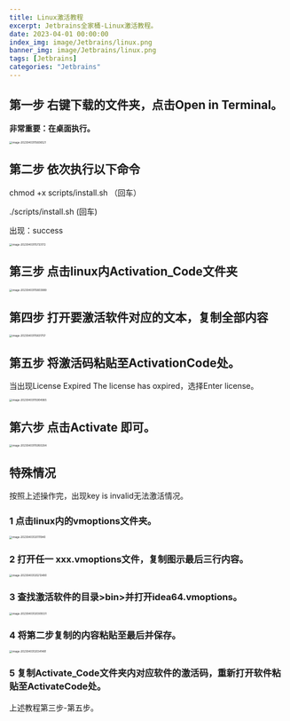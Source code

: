 ```yaml
---
title: Linux激活教程
excerpt: Jetbrains全家桶-Linux激活教程。
date: 2023-04-01 00:00:00
index_img: image/Jetbrains/linux.png
banner_img: image/Jetbrains/linux.png
tags: [Jetbrains]
categories: "Jetbrains"
---
```


## 第一步 右键下载的文件夹，点击Open in Terminal。

**非常重要：在桌面执行。**

<img src="https://typora-qiao-1309453114.cos.ap-shanghai.myqcloud.com/hex-info/image-20230403115606521.png" alt="image-20230403115606521" style="zoom:33%;" />



## 第二步 依次执行以下命令

chmod +x scripts/install.sh （回车）

./scripts/install.sh (回车)

出现：success

<img src="https://typora-qiao-1309453114.cos.ap-shanghai.myqcloud.com/hex-info/image-20230403115733172.png" alt="image-20230403115733172" style="zoom:33%;" />

## 第三步 点击linux内Activation_Code文件夹

<img src="https://typora-qiao-1309453114.cos.ap-shanghai.myqcloud.com/hex-info/image-20230403115803989.png" alt="image-20230403115803989" style="zoom:33%;" />

## 第四步 打开要激活软件对应的文本，复制全部内容

<img src="https://typora-qiao-1309453114.cos.ap-shanghai.myqcloud.com/hex-info/image-20230403115831757.png" alt="image-20230403115831757" style="zoom:33%;" />

## 第五步 将激活码粘贴至ActivationCode处。

当出现License Expired The license has oxpired，选择Enter license。

<img src="https://typora-qiao-1309453114.cos.ap-shanghai.myqcloud.com/hex-info/image-20230403115904965.png" alt="image-20230403115904965" style="zoom:33%;" />

## 第六步 点击Activate 即可。

<img src="https://typora-qiao-1309453114.cos.ap-shanghai.myqcloud.com/hex-info/image-20230403115950294.png" alt="image-20230403115950294" style="zoom:33%;" />

## 特殊情况 

按照上述操作完，出现key is invalid无法激活情况。

### 1 点击linux内的vmoptions文件夹。

<img src="https://typora-qiao-1309453114.cos.ap-shanghai.myqcloud.com/hex-info/image-20230403120111940.png" alt="image-20230403120111940" style="zoom:33%;" />

### 2 打开任一 xxx.vmoptions文件，复制图示最后三行内容。

<img src="https://typora-qiao-1309453114.cos.ap-shanghai.myqcloud.com/hex-info/image-20230403120213490.png" alt="image-20230403120213490" style="zoom:33%;" />

### 3 查找激活软件的目录>bin>并打开idea64.vmoptions。

<img src="C:/Users/qiaoj/AppData/Roaming/Typora/typora-user-images/image-20230403120305531.png" alt="image-20230403120305531" style="zoom:33%;" />

### 4 将第二步复制的内容粘贴至最后并保存。

<img src="https://typora-qiao-1309453114.cos.ap-shanghai.myqcloud.com/hex-info/image-20230403120341481.png" alt="image-20230403120341481" style="zoom:33%;" />

### 5 复制Activate_Code文件夹内对应软件的激活码，重新打开软件粘贴至ActivateCode处。

上述教程第三步-第五步。

